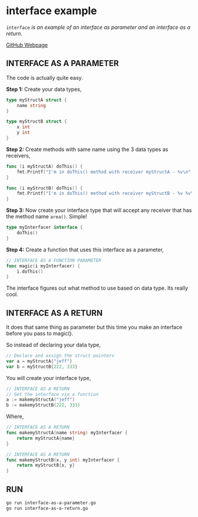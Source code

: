 # interface example

`interface` _is an example of
an interface as parameter and an interface as a return._

[GitHub Webpage](https://jeffdecola.github.io/my-go-examples/)

## INTERFACE AS A PARAMETER

The code is actually quite easy.

**Step 1:** Create your data types,

```go
type myStructA struct {
    name string
}

type myStructB struct {
    x int
    y int
}
```

**Step 2:** Create methods with same name using the 3 data types as receivers,

```go
func (i myStructA) doThis() {
    fmt.Printf("I'm in doThis() method with receiver myStructA - %v\n", i.name)
}

func (i myStructB) doThis() {
    fmt.Printf("I'm in doThis() method with receiver myStructB - %v %v\n", i.x, i.y)
}
```

**Step 3:** Now create your interface type that will accept any receiver that has
the method name `area()`.  Simple!

```go
type myInterfacer interface {
    doThis()
}
```

**Step 4:** Create a function that uses this interface as a parameter,

```go
// INTERFACE AS A FUNCTION PARAMETER
func magic(i myInterfacer) {
    i.doThis()
}
```

The interface figures out what method to use based on data type.
Its really cool.

## INTERFACE AS A RETURN

It does that same thing as parameter but this time you make an
interface before you pass to magic().

So instead of declaring your data type,

```go
// Declare and assign the struct pointers
var a = myStructA{"jeff"}
var b = myStructB{222, 333}
```

You will create your interface type,

```go
// INTERFACE AS A RETURN
// Get the interface via a function
a := makemyStructA("jeff")
b := makemyStructB(222, 333)
```

Where,

```go
// INTERFACE AS A RETURN
func makemyStructA(name string) myInterfacer {
    return myStructA{name}
}

// INTERFACE AS A RETURN
func makemyStructB(x, y int) myInterfacer {
    return myStructB{x, y}
}
```

## RUN

```bash
go run interface-as-a-parameter.go
go run interface-as-a-return.go
```
